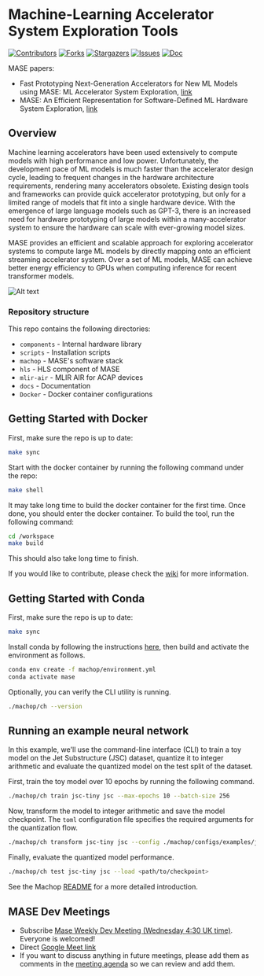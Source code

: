 # Machine-Learning Accelerator System Exploration Tools

[![Contributors][contributors-shield]][contributors-url]
[![Forks][forks-shield]][forks-url]
[![Stargazers][stars-shield]][stars-url]
[![Issues][issues-shield]][issues-url]
[![Doc][doc-shield]][doc-url]



[contributors-shield]: https://img.shields.io/github/contributors/DeepWok/mase.svg?style=flat
[contributors-url]: https://github.com/DeepWok/mase/graphs/contributors
[forks-shield]: https://img.shields.io/github/forks/DeepWok/mase.svg?style=flat
[forks-url]: https://github.com/DeepWok/mase/network/members
[stars-shield]: https://img.shields.io/github/stars/DeepWok/mase.svg?style=flat
[stars-url]: https://github.com/DeepWok/mase/stargazers
[issues-shield]: https://img.shields.io/github/issues/DeepWok/mase.svg?style=flat
[issues-url]: https://github.com/DeepWok/mase/issues
[license-shield]: https://img.shields.io/github/license/DeepWok/mase.svg?style=flat
[license-url]: https://github.com/DeepWok/mase/blob/master/LICENSE.txt
[issues-shield]: https://img.shields.io/github/issues/DeepWok/mase.svg?style=flat
[issues-url]: https://github.com/DeepWok/mase/issues
[doc-shield]: https://readthedocs.org/projects/pytorch-geometric/badge/?version=latest
[doc-url]: [https://github.com/DeepWok/mase/issues](https://deepwok.github.io/mase/)

MASE papers:
* Fast Prototyping Next-Generation Accelerators for New ML Models using MASE: ML Accelerator System Exploration, [link](https://arxiv.org/abs/2307.15517)
* MASE: An Efficient Representation for Software-Defined ML Hardware System Exploration, [link](https://openreview.net/forum?id=Z7v6mxNVdU)

## Overview

Machine learning accelerators have been used extensively to compute models with high performance and low power. Unfortunately, the development pace of ML models is much faster than the accelerator design cycle, leading to frequent changes in the hardware architecture requirements, rendering many accelerators obsolete. Existing design tools and frameworks can provide quick accelerator prototyping, but only for a limited range of models that fit into a single hardware device. With the emergence of large language models such as GPT-3, there is an increased need for hardware prototyping of large models within a many-accelerator system to ensure the hardware can scale with ever-growing model sizes.

MASE provides an efficient and scalable approach for exploring accelerator systems to compute large ML models by directly mapping onto an efficient streaming accelerator system. Over a set of ML models, MASE can achieve better energy efficiency to GPUs when computing inference for recent transformer models.

![Alt text](./docs/imgs/overview.png)


### Repository structure

This repo contains the following directories:
* `components` - Internal hardware library
* `scripts` - Installation scripts  
* `machop` - MASE's software stack
* `hls` - HLS component of MASE
* `mlir-air` - MLIR AIR for ACAP devices
* `docs` - Documentation
* `Docker` - Docker container configurations

## Getting Started with Docker

First, make sure the repo is up to date:
```sh
make sync
```
Start with the docker container by running the following command under the repo:
```sh
make shell
```
It may take long time to build the docker container for the first time. Once done, you should enter the docker container. To build the tool, run the following command:
```sh
cd /workspace
make build
```
This should also take long time to finish.

If you would like to contribute, please check the [wiki](https://github.com/JianyiCheng/mase-tools/wiki) for more information.

## Getting Started with Conda

First, make sure the repo is up to date:
```sh
make sync
```

Install conda by following the instructions [here](https://conda.io/projects/conda/en/latest/user-guide/install/index.html), then build and activate the environment as follows.
```sh
conda env create -f machop/environment.yml
conda activate mase
```

Optionally, you can verify the CLI utility is running.
```sh
./machop/ch --version
```


## Running an example neural network

In this example, we'll use the command-line interface (CLI) to train a toy model on the Jet Substructure (JSC) dataset, quantize it to integer arithmetic and evaluate the quantized model on the test split of the dataset.

First, train the toy model over 10 epochs by running the following command.

```sh
./machop/ch train jsc-tiny jsc --max-epochs 10 --batch-size 256
```

Now, transform the model to integer arithmetic and save the model checkpoint. The `toml` configuration file specifies the required arguments for the quantization flow.

```sh
./machop/ch transform jsc-tiny jsc --config ./machop/configs/examples/jsc_toy_by_type.toml
```

Finally, evaluate the quantized model performance.
```sh
./machop/ch test jsc-tiny jsc --load <path/to/checkpoint>
```

See the Machop [README](./machop/README.md) for a more detailed introduction.

## MASE Dev Meetings

* Subscribe [Mase Weekly Dev Meeting (Wednesday 4:30 UK time)](https://calendar.google.com/calendar/event?action=TEMPLATE&tmeid=N2lpc25mN3VoamE5NXVmdmY5ZW1tOWpmMGdfMjAyMzExMDFUMTYzMDAwWiBqYzI0ODlAY2FtLmFjLnVr&tmsrc=jc2489%40cam.ac.uk&scp=ALL). Everyone is welcomed!
* Direct [Google Meet link](meet.google.com/fke-zvii-tgv)
* If you want to discuss anything in future meetings, please add them as comments in the [meeting agenda](https://docs.google.com/document/d/12m96h7gOhhmikniXIu44FJ0sZ2mSxg9SqyX-Uu3s-tc/edit?usp=sharing) so we can review and add them.
